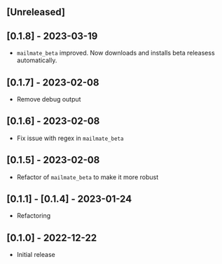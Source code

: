 ## [Unreleased]

## [0.1.8] - 2023-03-19

- `mailmate_beta` improved. Now downloads and installs beta releasess automatically.

## [0.1.7] - 2023-02-08

- Remove debug output

## [0.1.6] - 2023-02-08

- Fix issue with regex in `mailmate_beta`

## [0.1.5] - 2023-02-08

- Refactor of `mailmate_beta` to make it more robust

## [0.1.1] - [0.1.4] - 2023-01-24

- Refactoring

## [0.1.0] - 2022-12-22

- Initial release
